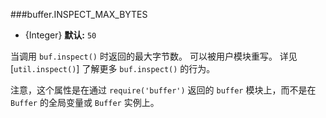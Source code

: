 ###buffer.INSPECT_MAX_BYTES

* {Integer} **默认:** `50`

当调用 `buf.inspect()` 时返回的最大字节数。
可以被用户模块重写。
详见 [`util.inspect()`] 了解更多 `buf.inspect()` 的行为。

注意，这个属性是在通过 `require('buffer')` 返回的 `buffer` 模块上，而不是在 `Buffer` 的全局变量或 `Buffer` 实例上。

